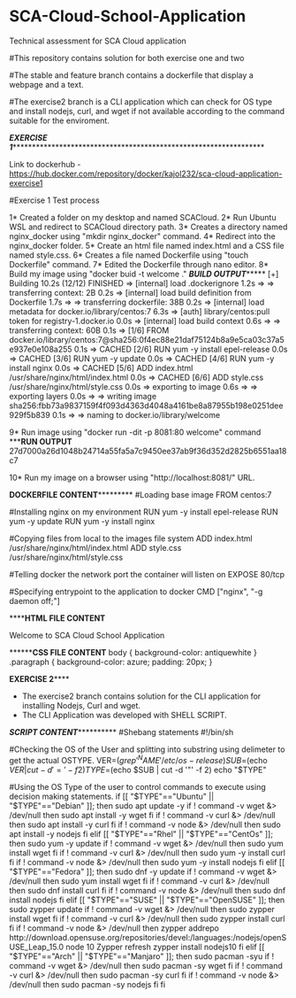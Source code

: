 # SCA-Cloud-School-Application
Technical assessment for SCA Cloud application

#This repository contains solution for both exercise one and two

#The stable and feature branch contains a dockerfile that display a webpage and a  text.

#The exercise2 branch is a CLI application which can check for OS type and install nodejs, curl, and wget if not available according to the command suitable for the enviroment.

***********EXERCISE 1****************************************************************************

Link to dockerhub - https://hub.docker.com/repository/docker/kajol232/sca-cloud-application-exercise1

#Exercise 1 Test process

1* Created a folder on my desktop and named SCACloud.
2* Run Ubuntu WSL and redirect to SCACloud directory path.
3* Creates a directory named nginx_docker using "mkdir nginx_docker" command.
4* Redirect into the nginx_docker folder.
5* Create an html file named index.html and a CSS file named style.css.
6* Creates a file named Dockerfile using "touch Dockerfile" command.
7* Edited the Dockerfile through nano editor.
8* Build my image using "docker buid -t welcome ."
    *********BUILD OUTPUT**************
      [+] Building 10.2s (12/12) FINISHED
 => [internal] load .dockerignore                                                                 1.2s
 => => transferring context: 2B                                                                   0.2s
 => [internal] load build definition from Dockerfile                                              1.7s
 => => transferring dockerfile: 38B                                                               0.2s
 => [internal] load metadata for docker.io/library/centos:7                                       6.3s
 => [auth] library/centos:pull token for registry-1.docker.io                                     0.0s
 => [internal] load build context                                                                 0.6s
 => => transferring context: 60B                                                                  0.1s
 => [1/6] FROM docker.io/library/centos:7@sha256:0f4ec88e21daf75124b8a9e5ca03c37a5e937e0e108a255  0.1s
 => CACHED [2/6] RUN yum -y install epel-release                                                  0.0s
 => CACHED [3/6] RUN yum -y update                                                                0.0s
 => CACHED [4/6] RUN yum -y install nginx                                                         0.0s
 => CACHED [5/6] ADD index.html /usr/share/nginx/html/index.html                                  0.0s
 => CACHED [6/6] ADD style.css /usr/share/nginx/html/style.css                                    0.0s
 => exporting to image                                                                            0.6s
 => => exporting layers                                                                           0.0s
 => => writing image sha256:fbb73a9837159f4f093d4363d4048a4161be8a87955b198e0251dee929f5b839      0.1s
 => => naming to docker.io/library/welcome
 
 9* Run image using "docker run -dit -p 8081:80 welcome" command
   *************RUN OUTPUT**********
   27d7000a26d1048b24714a55fa5a7c9450ee37ab9f36d352d2825b6551aa18c7
   
10* Run my image on a browser using "http://localhost:8081/" URL.

**********DOCKERFILE CONTENT*******************
   #Loading base image
    FROM centos:7
    
   #Installing nginx on my environment
    RUN yum -y install epel-release
    RUN yum -y update
    RUN yum -y install nginx
    
   #Copying files from local to the images file system
    ADD index.html /usr/share/nginx/html/index.html
    ADD style.css /usr/share/nginx/html/style.css
    
   #Telling docker the network port the container will listen on
    EXPOSE 80/tcp

   #Specifying entrypoint to the application to docker
    CMD ["nginx", "-g daemon off;"]
    
  ****************HTML FILE CONTENT************
<!DOCTYPE html>
<html lang="en">
<head>
    <meta charset="UTF-8">
    <meta name="viewport" content="width=device-width, initial-scale=1.0">
	<link rel="stylesheet" type="text/css" href="style.css"/>
    <title>Welcome to SCA Cloud School Application</title>
</head>
<body>
    <p class="paragraph">Welcome to SCA Cloud School Application</p>
    
</body>
</html>

**************************CSS FILE CONTENT********************
body {
  background-color: antiquewhite
}
.paragraph {
	background-color: azure;
	padding: 20px;
}

******************************************EXERCISE 2**********************************************

* The exercise2 branch contains solution for the CLI application for installing Nodejs, Curl and wget.
* The CLI Application was developed with SHELL SCRIPT.

***************************SCRIPT CONTENT*************************************
 #Shebang statements
#!/bin/sh

#Checking the OS of the User and splitting into substring using delimeter to get the actual OSTYPE.
VER=$(grep '^NAME' /etc/os-release)
SUB=$(echo $VER | cut -d '=' -f 2)
TYPE=$(echo $SUB | cut -d '"' -f 2)
echo "$TYPE"

#Using the OS Type of the user to control commands to execute using decision making statements.
if [[ "$TYPE"=="Ubuntu" || "$TYPE"=="Debian" ]];
then
	sudo apt update -y
	if ! command -v wget &> /dev/null
	then
		sudo apt install -y wget
	fi
	if ! command -v curl &> /dev/null
	then
		sudo apt install -y curl
	fi
	if ! command -v node &> /dev/null
	then
		sudo apt install -y nodejs
	fi
elif [[ "$TYPE"=="Rhel" || "$TYPE"=="CentOs" ]];
then
	sudo yum -y update
	if ! command -v wget &> /dev/null
	then
		sudo yum install wget
	fi
	if ! command -v curl &> /dev/null
	then
		sudo yum -y install curl
	fi
	if ! command -v node &> /dev/null
	then
		sudo yum -y install nodejs
	fi
elif [[ "$TYPE"=="Fedora" ]];
then
	sudo dnf -y update
	if ! command -v wget &> /dev/null
	then
		sudo yum install wget
	fi
	if ! command -v curl &> /dev/null
	then
		sudo dnf install curl
	fi
	if ! command -v node &> /dev/null
	then
		sudo dnf install nodejs
	fi
elif [[ "$TYPE"=="SUSE" || "$TYPE"=="OpenSUSE" ]];
then
	sudo zypper update
	if ! command -v wget &> /dev/null
	then
		sudo zypper install wget
	fi
	if ! command -v curl &> /dev/null
	then
		sudo zypper install curl
	fi
	if ! command -v node &> /dev/null
	then
		zypper addrepo http://download.opensuse.org/repositories/devel:/languages:/nodejs/openSUSE_Leap_15.0 node 10
		Zypper refresh
		zypper install nodejs10
	fi
elif [[ "$TYPE"=="Arch" || "$TYPE"=="Manjaro" ]];
then
	sudo pacman -syu
	if ! command -v wget &> /dev/null
	then
		sudo pacman -sy wget
	fi
	if ! command -v curl &> /dev/null
	then
		sudo pacman -sy curl
	fi
	if ! command -v node &> /dev/null
	then
		sudo pacman -sy nodejs
	fi
fi




